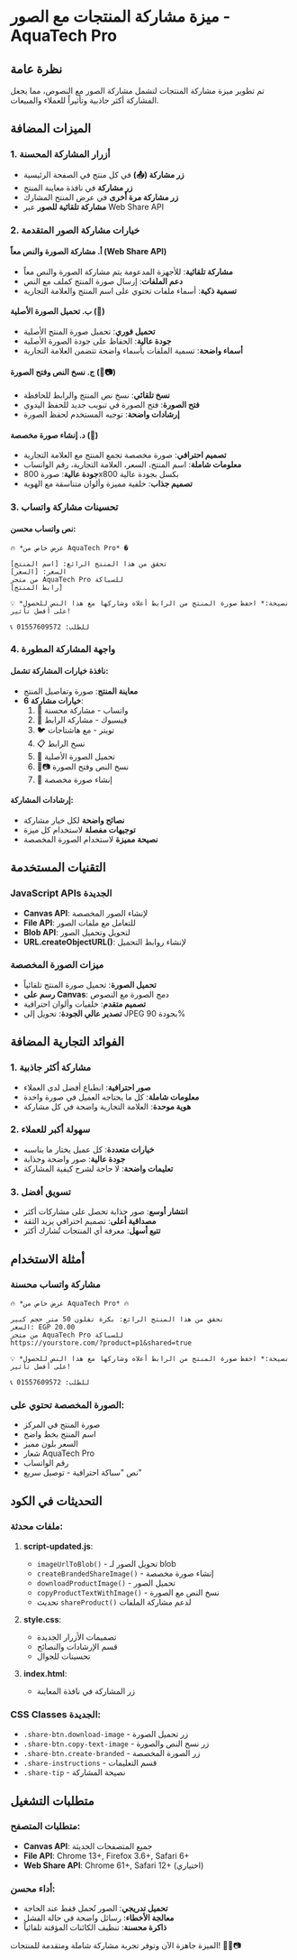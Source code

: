# ميزة مشاركة المنتجات مع الصور - AquaTech Pro

## نظرة عامة
تم تطوير ميزة مشاركة المنتجات لتشمل مشاركة الصور مع النصوص، مما يجعل المشاركة أكثر جاذبية وتأثيراً للعملاء والمبيعات.

## الميزات المضافة

### 1. أزرار المشاركة المحسنة
- **زر مشاركة (📤)** في كل منتج في الصفحة الرئيسية
- **زر مشاركة** في نافذة معاينة المنتج  
- **زر مشاركة مرة أخرى** في عرض المنتج المشارك
- **مشاركة تلقائية للصور** عبر Web Share API

### 2. خيارات مشاركة الصور المتقدمة

#### أ. مشاركة الصورة والنص معاً (Web Share API)
- **مشاركة تلقائية**: للأجهزة المدعومة يتم مشاركة الصورة والنص معاً
- **دعم الملفات**: إرسال صورة المنتج كملف مع النص
- **تسمية ذكية**: أسماء ملفات تحتوي على اسم المنتج والعلامة التجارية

#### ب. تحميل الصورة الأصلية (💾)
- **تحميل فوري**: تحميل صورة المنتج الأصلية
- **جودة عالية**: الحفاظ على جودة الصورة الأصلية
- **أسماء واضحة**: تسمية الملفات بأسماء واضحة تتضمن العلامة التجارية

#### ج. نسخ النص وفتح الصورة (📝📷)
- **نسخ تلقائي**: نسخ نص المنتج والرابط للحافظة
- **فتح الصورة**: فتح الصورة في تبويب جديد للحفظ اليدوي
- **إرشادات واضحة**: توجيه المستخدم لحفظ الصورة

#### د. إنشاء صورة مخصصة (🎨)
- **تصميم احترافي**: صورة مخصصة تجمع المنتج مع العلامة التجارية
- **معلومات شاملة**: اسم المنتج، السعر، العلامة التجارية، رقم الواتساب
- **جودة عالية**: صورة 800x800 بكسل بجودة عالية
- **تصميم جذاب**: خلفية مميزة وألوان متناسقة مع الهوية

### 3. تحسينات مشاركة واتساب

#### نص واتساب محسن:
```
🔥 *عرض خاص من AquaTech Pro* �

تحقق من هذا المنتج الرائع: [اسم المنتج]
السعر: [السعر]
من متجر AquaTech Pro للسباكة
[رابط المنتج]

💡 *نصيحة:* احفظ صورة المنتج من الرابط أعلاه وشاركها مع هذا النص للحصول على أفضل تأثير!

📞 للطلب: 01557609572
```

### 4. واجهة المشاركة المطورة

#### نافذة خيارات المشاركة تشمل:
- **معاينة المنتج**: صورة وتفاصيل المنتج
- **6 خيارات مشاركة**:
  1. 📱 واتساب - مشاركة محسنة
  2. 📘 فيسبوك - مشاركة الرابط
  3. 🐦 تويتر - مع هاشتاجات
  4. 📋 نسخ الرابط
  5. 💾 تحميل الصورة الأصلية
  6. 📝📷 نسخ النص وفتح الصورة
  7. 🎨 إنشاء صورة مخصصة

#### إرشادات المشاركة:
- **نصائح واضحة** لكل خيار مشاركة
- **توجيهات مفصلة** لاستخدام كل ميزة
- **نصيحة مميزة** لاستخدام الصورة المخصصة

## التقنيات المستخدمة

### JavaScript APIs الجديدة
- **Canvas API**: لإنشاء الصور المخصصة
- **File API**: للتعامل مع ملفات الصور
- **Blob API**: لتحويل وتحميل الصور
- **URL.createObjectURL()**: لإنشاء روابط التحميل

### ميزات الصورة المخصصة
- **تحميل الصورة**: تحميل صورة المنتج تلقائياً
- **رسم على Canvas**: دمج الصورة مع النصوص
- **تصميم متقدم**: خلفيات وألوان احترافية
- **تصدير عالي الجودة**: تحويل إلى JPEG بجودة 90%

## الفوائد التجارية المضافة

### 1. مشاركة أكثر جاذبية
- **صور احترافية**: انطباع أفضل لدى العملاء
- **معلومات شاملة**: كل ما يحتاجه العميل في صورة واحدة
- **هوية موحدة**: العلامة التجارية واضحة في كل مشاركة

### 2. سهولة أكبر للعملاء
- **خيارات متعددة**: كل عميل يختار ما يناسبه
- **جودة عالية**: صور واضحة وجذابة
- **تعليمات واضحة**: لا حاجة لشرح كيفية المشاركة

### 3. تسويق أفضل
- **انتشار أوسع**: صور جذابة تحصل على مشاركات أكثر
- **مصداقية أعلى**: تصميم احترافي يزيد الثقة
- **تتبع أسهل**: معرفة أي المنتجات تُشارك أكثر

## أمثلة الاستخدام

### مشاركة واتساب محسنة
```
🔥 *عرض خاص من AquaTech Pro* 🔥

تحقق من هذا المنتج الرائع: بكرة تفلون 50 متر حجم كبير
السعر: EGP 20.00
من متجر AquaTech Pro للسباكة
https://yourstore.com/?product=p1&shared=true

💡 *نصيحة:* احفظ صورة المنتج من الرابط أعلاه وشاركها مع هذا النص للحصول على أفضل تأثير!

📞 للطلب: 01557609572
```

### الصورة المخصصة تحتوي على:
- صورة المنتج في المركز
- اسم المنتج بخط واضح
- السعر بلون مميز
- شعار AquaTech Pro
- رقم الواتساب
- نص "سباكة احترافية - توصيل سريع"

## التحديثات في الكود

### ملفات محدثة:
1. **script-updated.js**:
   - `imageUrlToBlob()` - تحويل الصور لـ blob
   - `createBrandedShareImage()` - إنشاء صورة مخصصة
   - `downloadProductImage()` - تحميل الصور
   - `copyProductTextWithImage()` - نسخ النص مع الصورة
   - تحديث `shareProduct()` لدعم مشاركة الملفات

2. **style.css**:
   - تصميمات الأزرار الجديدة
   - قسم الإرشادات والنصائح
   - تحسينات للجوال

3. **index.html**:
   - زر المشاركة في نافذة المعاينة

### CSS Classes الجديدة:
- `.share-btn.download-image` - زر تحميل الصورة
- `.share-btn.copy-text-image` - زر نسخ النص والصورة  
- `.share-btn.create-branded` - زر الصورة المخصصة
- `.share-instructions` - قسم التعليمات
- `.share-tip` - نصيحة المشاركة

## متطلبات التشغيل

### متطلبات المتصفح:
- **Canvas API**: جميع المتصفحات الحديثة
- **File API**: Chrome 13+, Firefox 3.6+, Safari 6+
- **Web Share API**: Chrome 61+, Safari 12+ (اختياري)

### أداء محسن:
- **تحميل تدريجي**: الصور تُحمل فقط عند الحاجة
- **معالجة الأخطاء**: رسائل واضحة في حالة الفشل
- **ذاكرة محسنة**: تنظيف الكائنات المؤقتة تلقائياً

الميزة جاهزة الآن وتوفر تجربة مشاركة شاملة ومتقدمة للمنتجات! 🚀📱📷
